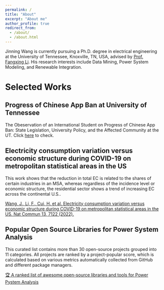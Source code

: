 ```yaml
---
permalink: /
title: "About"
excerpt: "About me"
author_profile: true
redirect_from: 
  - /about/
  - /about.html
---
```

Jinning Wang is currently pursuing a Ph.D. degree in electrical engineering at the University of Tennessee, Knoxville, TN, USA, advised by [Prof. Fangxing Li](http://web.eecs.utk.edu/~fli6/). His research interests include Data Mining, Power System Modeling, and Renewable Integration.

# Selected Works

## Progress of Chinese App Ban at University of Tennessee

The Obeservation of an International Student on Progress of Chinese App Ban: State Legislation, University Policy, and the Affected Community at the UT. Click [here](/posts/2023/05/appban/) to check.

## Electricity consumption variation versus economic structure during COVID-19 on metropolitan statistical areas in the US

This work shows that the reduction in total EC is related to the shares of certain industries in an MSA, whereas regardless of the incidence level or economic structure, the residential sector shows a trend of increasing EC across the continental U.S..

[Wang, J., Li, F., Cui, H. et al. Electricity consumption variation versus economic structure during COVID-19 on metropolitan statistical areas in the US. Nat Commun 13, 7122 (2022).](https://www.nature.com/articles/s41467-022-34447-7)

## Popular Open Source Libraries for Power System Analysis

This curated list contains more than 30 open-source projects grouped into 11 categories. All projects are ranked by a project-popular score, which is calculated based on various metrics automatically collected from GitHub and different package managers.

[🏆 A ranked list of awesome open-source libraries and tools for Power Pystem Analysis](https://github.com/jinningwang/best-of-ps)
